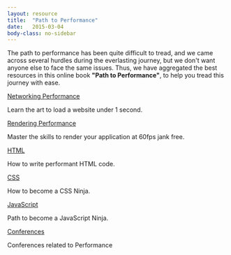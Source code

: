 ```yaml
---
layout: resource
title:  "Path to Performance"
date:   2015-03-04
body-class: no-sidebar
---
```


The path to performance has been quite difficult to tread, and we came across several hurdles during the everlasting journey, but we don't want anyone else to face the same issues. Thus, we have aggregated the best resources in this online book **"Path to Performance"**, to help you tread this journey with ease.

[Networking Performance](/networking-performance/)

Learn the art to load a website under 1 second.

[Rendering Performance](/rendering-performance/)

Master the skills to render your application at 60fps jank free.

[HTML](/html/)

How to write performant HTML code.

[CSS](/css/)

How to become a CSS Ninja.

[JavaScript](/javascript/)

Path to become a JavaScript Ninja.

[Conferences](/conferences/)

Conferences related to Performance